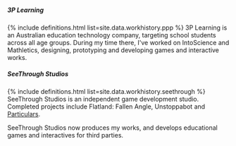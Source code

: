 ##### 3P Learning
{% include definitions.html list=site.data.workhistory.ppp %}
3P Learning is an Australian education technology company, targeting school students across all age groups. During my time there, I've worked on IntoScience and Mathletics, designing, prototyping and developing games and interactive works.

##### SeeThrough Studios
{% include definitions.html list=site.data.workhistory.seethrough %}
SeeThrough Studios is an independent game development studio. Completed projects include Flatland: Fallen Angle, Unstoppabot and [Particulars](/what/particulars).

SeeThrough Studios now produces my works, and develops educational games and interactives for third parties.
